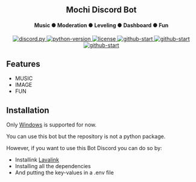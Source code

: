 <div align="center">
<h2>Mochi Discord Bot</h2>
<h4>Music ● Moderation ● Leveling ● Dashboard ● Fun</h4>
  <a href="https://github.com/Rapptz/discord.py/">
     <img src="https://img.shields.io/badge/discord-py-blue.svg" alt="discord.py">
 </a>
   <a href="https://www.python.org/">
  <img alt="python-version" src="https://img.shields.io/badge/python-3.9-blue.svg">
  </a>
  <a href="https://github.com/holy-tanuki/Mochi-DiscordBot">
    <img alt="license" src="https://img.shields.io/github/license/holy-tanuki/Mochi-DiscordBot">
  </a>
  <a href="https://github.com/holy-tanuki/Mochi-DiscordBot">
  <img alt="github-start" src="https://img.shields.io/github/issues/holy-tanuki/Mochi-DiscordBot">
  </a>
  <a href="https://github.com/holy-tanuki/Mochi-DiscordBot">
  <img alt="github-start" src="https://img.shields.io/github/forks/holy-tanuki/Mochi-DiscordBot">
  </a>
  <a href="https://github.com/holy-tanuki/Mochi-DiscordBot">
  <img alt="github-start" src="https://img.shields.io/github/stars/holy-tanuki/Mochi-DiscordBot">
  </a>
</div>

<h2>Features</h2>
<div>

 - MUSIC
 - IMAGE
 - FUN
 
</div>

<h2>Installation</h2>
<div>
<p>Only <a href="https://docs.discord.red/en/stable/install_windows.html">Windows</a> is supported for now.</p>
<p>You can use this bot but the repository is not a python package.</p>
<p>However, if you want to use this Bot Discord you can do so by:</p>

 - Installink <a href="https://github.com/Frederikam/Lavalink">Lavalink</a>
 - Installing all the dependencies
 - And putting the key-values in a .env file

</div>



